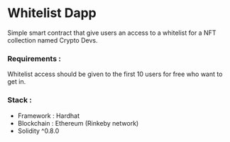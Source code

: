 # Whitelist Dapp

Simple smart contract that give users an access to a whitelist for a NFT collection named Crypto Devs.

### Requirements :

Whitelist access should be given to the first 10 users for free who want to get in.

### Stack :

- Framework : Hardhat
- Blockchain : Ethereum (Rinkeby network)
- Solidity ^0.8.0
